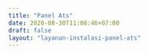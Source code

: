 ```yaml
---
title: "Panel Ats"
date: 2020-08-30T11:08:46+07:00
draft: false
layout: "layanan-instalasi-panel-ats"
---
```


